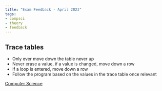 ```yaml
---
title: "Exam Feedback - April 2023"
tags:
- compsci
- theory
- feedback
---
```


## Trace tables

- Only ever move down the table never up
- Never erase a value, if a value is changed, move down a row
- If a loop is entered, move down a row
- Follow the program based on the values in the trace table once relevant





[Computer Science](/ComputerScience)
